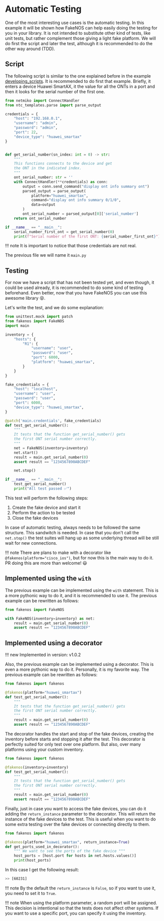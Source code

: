 # Automatic Testing

One of the most interesting use cases is the automatic testing. In this example it will be shown how FakeNOS can help easily doing the testing for you in your library. It is not intended to substitute other kind of tests, like unit tests, but rather complement those giving a light fake platform. We will do first the script and later the test, although it is recommended to do the other way around (TDD).

## Script
The following script is similar to the one explained before in the example [developing_scripts](developing_scripts.md). It is recommended to do first that example. Briefly, it enters a device Huawei SmartAX, it the value for all the ONTs in a port and then it looks for the serial number of the first one.

```python
from netmiko import ConnectHandler
from ntc_templates.parse import parse_output

credentials = {
    "host": "192.168.0.1",
    "username": "admin",
    "password": "admin",
    "port": 22,
    "device_type": "huawei_smartax"
}


def get_serial_number(sn_index: int = 0) -> str:
    """
    This functions connects to the device and get
    the ONT in the indicated index.
    """
    ont_serial_number: str = ''
    with ConnectHandler(**credentials) as conn:
        output = conn.send_command("display ont info summary ont")
        parsed_output = parse_output(
            platform="huawei_smartax",
            command="display ont info summary 0/1/0",
            data=output
        )
        ont_serial_number = parsed_output[0]['serial_number']
    return ont_serial_number

if __name__ == "__main__":
    serial_number_first_ont = get_serial_number(0)
    print(f"Serial number of the first ONT: {serial_number_first_ont}")
```

!!! note
    It is important to notice that those credentials are not real.

The previous file we will name it `main.py`

## Testing
For now we have a script that has not been tested yet, and even though, it could be used already, it is recommended to do some kind of testing beforehand. Even better, now that you have FakeNOS you can use this awesome library 😝.

Let's write the test, and we do some explanation:
```python
from unittest.mock import patch
from fakenos import FakeNOS
import main

inventory = {
    "hosts": {
        "R1": {
            "username": "user",
            "password": "user",
            "port": 6000,
            "platform": "huawei_smartax",
        }
    }
}

fake_credentials = {
    "host": "localhost",
    "username": "user",
    "password": "user",
    "port": 6000,
    "device_type": "huawei_smartax",
}

@patch('main.credentials', fake_credentials)
def test_get_serial_number():
    """
    It tests that the function get_serial_number() gets
    the first ONT serial number correctly.
    """
    net = FakeNOS(inventory=inventory)
    net.start()
    result = main.get_serial_number(0)
    assert result == "1234567890ABCDEF"

    net.stop()

if __name__ == "__main__":
    test_get_serial_number()
    print("All test passed ✅")
```
This test will perform the following steps:
1. Create the fake device and start it
2. Perform the action to be tested
3. Close the fake devices

In case of automatic testing, always needs to be followed the same structure. This sandwitch is needed. In case that you don't call the `net.stop()` the test suites will hang up as some underlying thread will be still wait for new connections.

!!! note
    There are plans to make with a decorator like `@fakenos(platform="cisco_ios")`, but for now
    this is the main way to do it. PR doing this are more than welcome! :smiley:

## Implemented using the `with`
The previous example can be implemented using the `with` statement. This is a more pythonic way to do it, and it is recommended to use it. The previous example can be rewritten as follows:

```python
from fakenos import FakeNOS

with FakeNOS(inventory=inventory) as net:
    result = main.get_serial_number(0)
    assert result == "1234567890ABCDEF"
```

## Implemented using a decorator
!!! new
    Implemented in version: v1.0.2

Also, the previous example can be implemented using a decorator. This is even a more pythonic way to do it. Personally, it is my favorite way. The previous example can be rewritten as follows:

```python
from fakenos import fakenos

@fakenos(platform="huawei_smartax")
def test_get_serial_number():
    """
    It tests that the function get_serial_number() gets
    the first ONT serial number correctly.
    """
    result = main.get_serial_number(0)
    assert result == "1234567890ABCDEF"
```

The decorator handles the start and stop of the fake devices, creating the inventory before starts and stopping it after the test. This decorator is perfectly suited for only test over one platform. But also, over many platforms using your custom inventory. 

```python
from fakenos import fakenos

@fakenos(inventory=inventory)
def test_get_serial_number():
    """
    It tests that the function get_serial_number() gets
    the first ONT serial number correctly.
    """
    result = main.get_serial_number(0)
    assert result == "1234567890ABCDEF"
```

Finally, just in case you want to access the fake devices, you can do it adding the `return_instance` parameter to the decorator. This will return the instance of the fake devices to the test. This is useful when you want to do some extra testing over the fake devices or connecting directly to them.

```python
from fakenos import fakenos

@fakenos(platform="huawei_smartax", return_instance=True)
def get_ports_used_in_decorator():
    """ We want to see the ports of the fake device """
    host_ports = [host.port for hosts in net.hosts.values()]
    print(host_ports)
```

In this case I get the following result:
```bash
>> [60231]
```

!!! note
    By the default the `return_instance` is `False`, so if you want to use it, you need to set it to `True`.

!!! note
    When using the platform parameter, a random port will be assigned. This decision is intentional so that the tests does not affect other systems. If you want to use a specific port, you can specify it using the inventory.